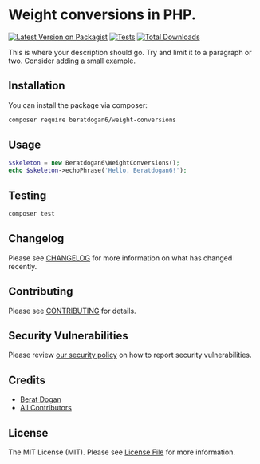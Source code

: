 # Weight conversions in PHP.

[![Latest Version on Packagist](https://img.shields.io/packagist/v/beratdogan6/weight-conversions.svg?style=flat-square)](https://packagist.org/packages/beratdogan6/weight-conversions)
[![Tests](https://img.shields.io/github/actions/workflow/status/beratdogan6/weight-conversions/run-tests.yml?branch=main&label=tests&style=flat-square)](https://github.com/beratdogan6/weight-conversions/actions/workflows/run-tests.yml)
[![Total Downloads](https://img.shields.io/packagist/dt/beratdogan6/weight-conversions.svg?style=flat-square)](https://packagist.org/packages/beratdogan6/weight-conversions)

This is where your description should go. Try and limit it to a paragraph or two. Consider adding a small example.

## Installation

You can install the package via composer:

```bash
composer require beratdogan6/weight-conversions
```

## Usage

```php
$skeleton = new Beratdogan6\WeightConversions();
echo $skeleton->echoPhrase('Hello, Beratdogan6!');
```

## Testing

```bash
composer test
```

## Changelog

Please see [CHANGELOG](CHANGELOG.md) for more information on what has changed recently.

## Contributing

Please see [CONTRIBUTING](https://github.com/spatie/.github/blob/main/CONTRIBUTING.md) for details.

## Security Vulnerabilities

Please review [our security policy](../../security/policy) on how to report security vulnerabilities.

## Credits

- [Berat Dogan](https://github.com/beratdogan6)
- [All Contributors](../../contributors)

## License

The MIT License (MIT). Please see [License File](LICENSE.md) for more information.
